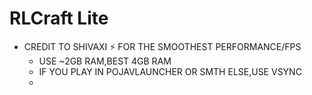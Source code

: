 # RLCraft Lite
- CREDIT TO SHIVAXI
⚡ FOR THE SMOOTHEST PERFORMANCE/FPS
  - USE ~2GB RAM,BEST 4GB RAM
  - IF YOU PLAY IN POJAVLAUNCHER OR SMTH ELSE,USE VSYNC
  - 
